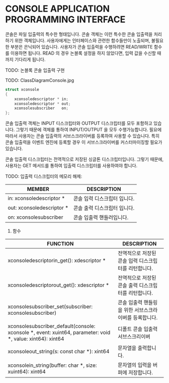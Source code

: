 __CONSOLE APPLICATION PROGRAMMING INTERFACE__
=============================================

콘솔은 파일 입출력의 특수한 형태입니다. 콘솔 객체는 이런 특수한 콘솔 입출력을 처리하기 위한 객체입니다. 사용자에게는 인터페이스와 관련한 함수들만이 노출되며, 불필요한 부분은 은닉되어 있습니다. 사용자가 콘솔 입출력을 수행하려면 READ/WRITE 함수를 이용하면 됩니다. READ 의 경우 논블록 설정을 하지 않았다면, 입력 값을 수신할 때까지 기다리게 됩니다.

TODO: 논블록 콘솔 입출력 구현

TODO: ClassDiagramConsole.jpg

```c
struct xconsole
{
    xconsoledescriptor * in;
    xconsoledescriptor * out;
    xconsolesubscriber   on;
};
```

콘솔 입출력 객체는 INPUT 디스크립터와 OUTPUT 디스크립터를 모두 포함하고 있습니다. 그렇기 때문에 객체를 통하여 INPUT/OUTPUT 을 모두 수행가능합니다. 필요에 따라서 사용자는 콘솔 입출력의 서브스크라이버를 등록하여 사용할 수 있습니다. 특히 콘솔 입출력을 이벤트 엔진에 등록할 경우 이 서브스크라이버를 커스터마이징할 필요가 있습니다.

콘솔 입출력 디스크립터는 전역적으로 저장된 싱글톤 디스크립터입니다. 그렇기 때문에, 사용자는 GET 메서드를 통하여 입출력 디스크립터를 사용하여야 합니다.

TODO: 입출력 디스크립터의 메모리 해제:

| MEMBER | DESCRIPTION |
| ------ | ----------- |
| in: xconsoledescriptor *  | 콘솔 입력 디스크립터 입니다. |
| out: xconsoledescriptor * | 콘솔 출력 디스크립터 입니다. |
| on: xconsolesubscriber    | 콘솔 입출력 핸들러입니다. |

1. 함수

| FUNCTION | DESCRIPTION |
| -------- | ----------- |
| xconsoledescriptorin_get(): xdescriptor *  | 전역적으로 저장된 콘솔 입력 디스크립터를 리턴합니다. |
| xconsoledescriptorout_get(): xdescriptor * | 전역적으로 저장된 콘솔 출력 디스크립터를 리턴합니다. |
| xconsolesubscriber_set(subscriber: xconsolesubscriber) | 콘솔 입출력 핸들링을 위한 서브스크라이버를 등록합니다. |
| xconsolesubscriber_default(console: xconsole *, event: xuint64, parameter: void *, value: xint64): xint64 | 디폴트 콘솔 입출력 서브스크리이버 |
| xconsoleout_string(s: const char *): xint64 | 문자열을 출력합니다. |
| xconsolein_string(buffer: char *, size: xuint64): xint64 | 문자열의 입력을 버퍼에 저장합니다. |

